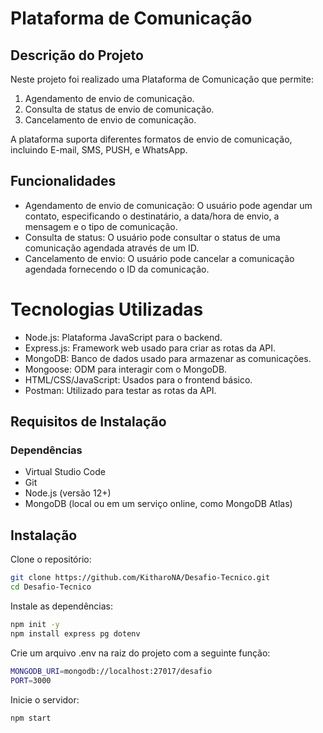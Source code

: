 # Plataforma de Comunicação

## Descrição do Projeto
Neste projeto foi realizado uma Plataforma de Comunicação que permite:
  1. Agendamento de envio de comunicação.
  2. Consulta de status de envio de comunicação.
  3. Cancelamento de envio de comunicação.
  
A plataforma suporta diferentes formatos de envio de comunicação, incluindo E-mail, SMS, PUSH, e WhatsApp.

## Funcionalidades
  - Agendamento de envio de comunicação: O usuário pode agendar um contato, especificando o destinatário, a data/hora de envio, a mensagem e o tipo de comunicação.
  - Consulta de status: O usuário pode consultar o status de uma comunicação agendada através de um ID.
  - Cancelamento de envio: O usuário pode cancelar a comunicação agendada fornecendo o ID da comunicação.

# Tecnologias Utilizadas
  - Node.js: Plataforma JavaScript para o backend.
  - Express.js: Framework web usado para criar as rotas da API.
  - MongoDB: Banco de dados usado para armazenar as comunicações.
  - Mongoose: ODM para interagir com o MongoDB.
  - HTML/CSS/JavaScript: Usados para o frontend básico.
  - Postman: Utilizado para testar as rotas da API.

## Requisitos de Instalação
### Dependências
  - Virtual Studio Code
  - Git
  - Node.js (versão 12+)
  - MongoDB (local ou em um serviço online, como MongoDB Atlas)

## Instalação
Clone o repositório:

```bash
git clone https://github.com/KitharoNA/Desafio-Tecnico.git
cd Desafio-Tecnico
```
Instale as dependências:

```bash
npm init -y
npm install express pg dotenv
```
Crie um arquivo .env na raiz do projeto com a seguinte função:

```bash
MONGODB_URI=mongodb://localhost:27017/desafio
PORT=3000
```
Inicie o servidor:

```bash
npm start
```
